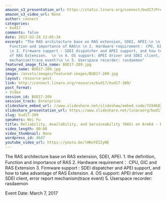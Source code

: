 ```yaml
---
amazon_s3_presentation_url: https://static.linaro.org/connect/bud17/Presentations/BUD17-209%20-Reliability%2C%20Availability%2C%20and%20Serviceability%28RAS%29%20on%20ARM64.pdf
amazon_s3_video_url: None
author: connect
categories:
- bud17
comments: false
date: 2017-02-28 12:05:34
excerpt: "The RAS architecture base on RAS extension, SDEI, APEI.\n \n 1. the definition,
  Function and importance of RAS\n \n 2. Hardware requirement： CPU, GIC and RAS Extension\n
  \n 3. Firmware support : SDEI dispatcher and APEI support, and how to take advantage
  of RAS Extension.  \n \n 4. OS support: APEI driver and SDEI client, error report
  mechanism(trace event)\n \n 5. Userspace recorder: rasdaemon"
featured_image_file_name: BUD17-209.jpg
image_name: BUD17-209.jpg
image: /assets/images/featured-images/BUD17-209.jpg
layout: resource-post
link: http://connect.linaro.org/resource/bud17/bud17-209/
post_format:
- Video
session_id: BUD17-209
session_track: Enterprise
slideshare_embed_url: //www.slideshare.net/slideshow/embed_code/72946821
slideshare_presentation_url: https://www.slideshare.net/linaroorg/bud17209-reliability-availability-and-serviceability-ras-on-arm64
slug: bud17-209
speakers: Wei Fu
title: Reliability, Availability, and Serviceability (RAS) on Arm64 - BUD17-209
video_length: 00:00
video_thumbnail: None
wordpress_id: 4647
youtube_video_url: https://youtu.be/lHKoYEI2yNE
---
```


The RAS architecture base on RAS extension, SDEI, APEI. 1. the definition, Function and importance of RAS 2. Hardware requirement： CPU, GIC and RAS Extension 3. Firmware support : SDEI dispatcher and APEI support, and how to take advantage of RAS Extension. 4. OS support: APEI driver and SDEI client, error report mechanism(trace event) 5. Userspace recorder: rasdaemon

Event Date: March 7, 2017